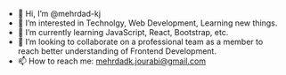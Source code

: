 - 👋 Hi, I’m @mehrdad-kj
- 👀 I’m interested in Technolgy, Web Development, Learning new things.
- 🌱 I’m currently learning JavaScript, React, Bootstrap, etc.
- 💞️ I’m looking to collaborate on a professional team as a member to reach better understanding of Frontend Development.
- 📫 How to reach me: mehrdadk.jourabi@gmail.com 

